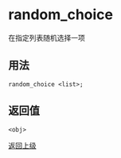 # random_choice

在指定列表随机选择一项

## 用法

```random_choice <list>;```

## 返回值

`<obj>`

[返回上级](../index.md)